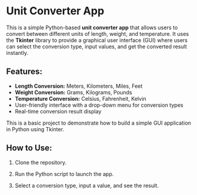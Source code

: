 # Unit Converter App

This is a simple Python-based **unit converter app** that allows users to convert between different units of length, weight, and temperature. It uses the **Tkinter** library to provide a graphical user interface (GUI) where users can select the conversion type, input values, and get the converted result instantly.

## Features:
- **Length Conversion:** Meters, Kilometers, Miles, Feet
- **Weight Conversion:** Grams, Kilograms, Pounds
- **Temperature Conversion:** Celsius, Fahrenheit, Kelvin
- User-friendly interface with a drop-down menu for conversion types
- Real-time conversion result display

This is a basic project to demonstrate how to build a simple GUI application in Python using Tkinter.

## How to Use:
1. Clone the repository.

2. Run the Python script to launch the app.

3. Select a conversion type, input a value, and see the result.
